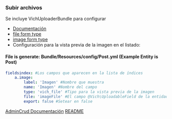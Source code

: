 ### Subir archivos
Se incluye VichUploaderBundle para configurar
* [Documentación](https://github.com/dustin10/VichUploaderBundle/blob/master/Resources/doc/usage.md)
* [file form type](https://github.com/dustin10/VichUploaderBundle/blob/master/Resources/doc/form/vich_file_type.md)
* [image form type](https://github.com/dustin10/VichUploaderBundle/blob/master/Resources/doc/form/vich_image_type.md)
* Configuración para la vista previa de la imagen en el listado:
#### File is generate: Bundle/Resources/config/Post.yml (Example Entity is Post)
```yaml
fieldsindex: #Los campos que aparecen en la lista de índices
    a.image:
        label: 'Imagen' #Nombre que muestra
        name: 'Imagen' #Nombre del campo
        type: 'vich_file' #Tipo para la vista previa de la imagen
        file: 'imageFile' #El campo @Vich\UploadableField de la entidad
        export: false #Setear en false
```

[AdminCrud Documentación](Resources/doc/documentacion.md)
[README](https://github.com/MWSimple/AdminCrudBundle/blob/version30/README.md)
